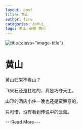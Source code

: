 ```yaml
---
layout: post
title: 黄山
author: fire
categories: AnHui 
tags: 黄山 安徽 旅行
---
```


![title](http://image.sideproject.cn/titlex/title_018.jpg){:class="image-title"}

黄山
===

黄山归来不看山？

飞来石还是杠杠的，真是巧夺天工。

山顶的酒店小住一晚也还是蛮惬意的。

只可惜，没有看到传说中的云海。



---Read More---
